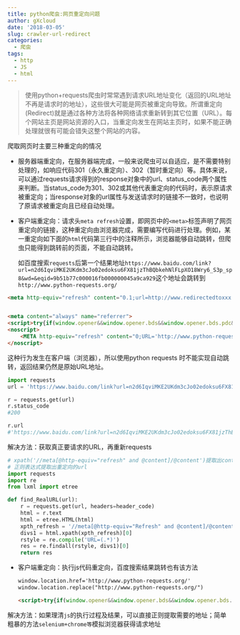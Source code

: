 ```yaml
---
title: python爬虫:网页重定向问题
author: gXcloud
date: '2018-03-05'
slug: crawler-url-redirect
categories:
  - 爬虫
tags:
  - http
  - JS
  - html
---
```



> 使用python+requests爬虫时常常遇到请求URL地址变化（返回的URL地址不再是请求时的地址），这些很大可能是网页被重定向导致。所谓重定向(Redirect)就是通过各种方法将各种网络请求重新转到其它位置（URL）。每个网站主页是网站资源的入口，当重定向发生在网站主页时，如果不能正确处理就很有可能会错失这整个网站的内容。

爬取网页时主要三种重定向的情况

- 服务器端重定向，在服务器端完成，一般来说爬虫可以自适应，是不需要特别处理的，如响应代码301（永久重定向）、302（暂时重定向）等。具体来说，可以通过requests请求得到的response对象中的url、status_code两个属性来判断。当status_code为301、302或其他代表重定向的代码时，表示原请求被重定向；当response对象的url属性与发送请求时的链接不一致时，也说明了原请求被重定向且已经自动处理。

- 客户端重定向：请求头`meta refresh`设置，即网页中的`<meta>`标签声明了网页重定向的链接，这种重定向由浏览器完成，需要编写代码进行处理。例如，某一重定向如下面的`html`代码第三行中的注释所示，浏览器能够自动跳转，但爬虫只能得到跳转前的页面，不能自动跳转。

  如百度搜索`requests`后第一个结果地址`https://www.baidu.com/link?url=n2d6IqviMKE2UKdm3cJo02edoksu6FX81jzThBQbkehNlFLpXO18Wry6_S3p_sp8&wd=&eqid=9b51b77c000016fb000000045a9ca929`这个地址会跳转到`http://www.python-requests.org/`

```Html
<meta http-equiv="refresh" content="0.1;url=http://www.redirectedtoxxx.com/"><!--本网页会在0.1秒内refresh为url所指的网页-->  


<meta content="always" name="referrer">
<script>try{if(window.opener&&window.opener.bds&&window.opener.bds.pdc&&window.opener.bds.pdc.sendLinkLog){window.opener.bds.pdc.sendLinkLog();}}catch(e) {};var timeout = 0;if(/bdlksmp/.test(window.location.href)){var reg = /bdlksmp=([^=&]+)/,matches = window.location.href.match(reg);timeout = matches[1] ? matches[1] : 0};setTimeout(function(){window.location.replace("http://www.python-requests.org/")},timeout);window.opener=null;</script>
<noscript>
    <META http-equiv="refresh" content="0;URL='http://www.python-requests.org/'">
</noscript>

```

这种行为发生在客户端（浏览器），所以使用python requests 时不能实现自动跳转，返回结果仍然是原始URL地址。

```python
import requests
url = 'https://www.baidu.com/link?url=n2d6IqviMKE2UKdm3cJo02edoksu6FX81jzThBQbkehNlFLpXO18Wry6_S3p_sp8&wd=&eqid=9b51b77c000016fb000000045a9ca929'

r = requests.get(url)
r.status_code
#200

r.url
#'https://www.baidu.com/link?url=n2d6IqviMKE2UKdm3cJo02edoksu6FX81jzThBQbkehNlFLpXO18Wry6_S3p_sp8&wd=&eqid=9b51b77c000016fb000000045a9ca929'
```

解决方法：获取真正要请求的URL，再重新requests

```Python
# xpath('//meta[@http-equiv="refresh" and @content]/@content')提取出content的值
# 正则表达式提取出重定向的url
import requests
import re
from lxml import etree

def find_RealURL(url):
    r = requests.get(url, headers=header_code)
    html = r.text
    html = etree.HTML(html)
    xpth_refresh = '//meta[@http-equiv="Refresh" and @content]/@content'
    divs1 = html.xpath(xpth_refresh)[0]
    rstyle = re.compile('URL=(.*)')
    res = re.findall(rstyle, divs1)[0]
    return res
```

- 客户端重定向：执行js代码重定向，百度搜索结果跳转也有该方法

  ```html
  window.location.href='http://www.python-requests.org/'
  window.location.replace("http://www.python-requests.org/")

  <script>try{if(window.opener&&window.opener.bds&&window.opener.bds.pdc&&window.opener.bds.pdc.sendLinkLog){window.opener.bds.pdc.sendLinkLog();}}catch(e) {};var timeout = 0;if(/bdlksmp/.test(window.location.href)){var reg = /bdlksmp=([^=&]+)/,matches = window.location.href.match(reg);timeout = matches[1] ? matches[1] : 0};setTimeout(function(){window.location.replace("http://www.python-requests.org/")},timeout);window.opener=null;</script>
  ```

解决方法：如果理清`js`的执行过程及结果，可以直接正则提取需要的地址；简单粗暴的方法`selenium+chrome等`模拟浏览器获得请求地址